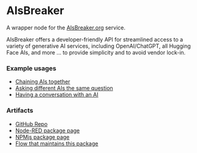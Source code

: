 # AIsBreaker

A wrapper node for the [AIsBreaker.org](https://AIsBreaker.org) service.

AIsBreaker offers a developer-friendly API for streamlined access to a variety of generative AI services, including OpenAI/ChatGPT, all Hugging Face AIs, and more ... to provide simplicity and to avoid vendor lock-in.

### Example usages

- [Chaining AIs together](https://flowhub.org/f/abbc8ccc5dd2e5d8)
- [Asking different AIs the same question](https://flowhub.org/f/e1ff991f249109b1)
- [Having a conversation with an AI](https://flowhub.org/f/aaab9308f8fbb2c5)

### Artifacts

- [GitHub Repo](https://github.com/gorenje/node-red-contrib-aisbreaker)
- [Node-RED package page](https://flows.nodered.org/node/@gregoriusrippenstein/node-red-contrib-aisbreaker)
- [NPMjs package page](https://www.npmjs.com/package/@gregoriusrippenstein/node-red-contrib-aisbreaker)
- [Flow that maintains this package](https://flowhub.org/f/135a1cd9aa3419cb)
